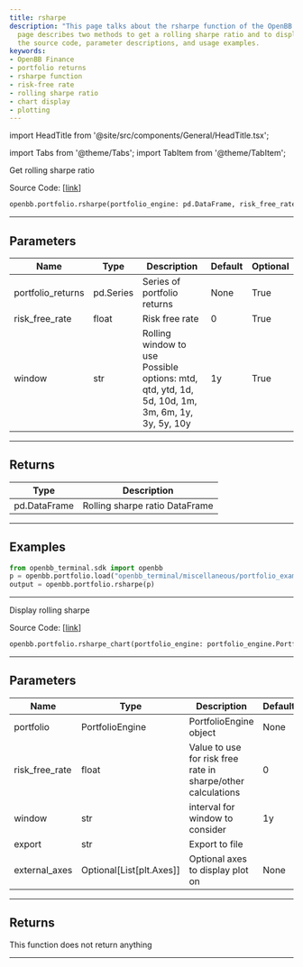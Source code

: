```yaml
---
title: rsharpe
description: "This page talks about the rsharpe function of the OpenBB Finance. The"
  page describes two methods to get a rolling sharpe ratio and to display it. It includes
  the source code, parameter descriptions, and usage examples.
keywords:
- OpenBB Finance
- portfolio returns
- rsharpe function
- risk-free rate
- rolling sharpe ratio
- chart display
- plotting
---
```


import HeadTitle from '@site/src/components/General/HeadTitle.tsx';

<HeadTitle title="portfolio.rsharpe - Reference | OpenBB SDK Docs" />

import Tabs from '@theme/Tabs';
import TabItem from '@theme/TabItem';

<Tabs>
<TabItem value="model" label="Model" default>

Get rolling sharpe ratio

Source Code: [[link](https://github.com/OpenBB-finance/OpenBBTerminal/tree/main/openbb_terminal/portfolio/portfolio_model.py#L564)]

```python
openbb.portfolio.rsharpe(portfolio_engine: pd.DataFrame, risk_free_rate: float = 0, window: str = "1y")
```

---

## Parameters

| Name | Type | Description | Default | Optional |
| ---- | ---- | ----------- | ------- | -------- |
| portfolio_returns | pd.Series | Series of portfolio returns | None | True |
| risk_free_rate | float | Risk free rate | 0 | True |
| window | str | Rolling window to use<br/>Possible options: mtd, qtd, ytd, 1d, 5d, 10d, 1m, 3m, 6m, 1y, 3y, 5y, 10y | 1y | True |


---

## Returns

| Type | Description |
| ---- | ----------- |
| pd.DataFrame | Rolling sharpe ratio DataFrame |
---

## Examples

```python
from openbb_terminal.sdk import openbb
p = openbb.portfolio.load("openbb_terminal/miscellaneous/portfolio_examples/holdings/example.csv")
output = openbb.portfolio.rsharpe(p)
```

---

</TabItem>
<TabItem value="view" label="Chart">

Display rolling sharpe

Source Code: [[link](https://github.com/OpenBB-finance/OpenBBTerminal/tree/main/openbb_terminal/portfolio/portfolio_view.py#L932)]

```python
openbb.portfolio.rsharpe_chart(portfolio_engine: portfolio_engine.PortfolioEngine, risk_free_rate: float = 0, window: str = "1y", export: str = "", external_axes: Optional[List[matplotlib.axes._axes.Axes]] = None)
```

---

## Parameters

| Name | Type | Description | Default | Optional |
| ---- | ---- | ----------- | ------- | -------- |
| portfolio | PortfolioEngine | PortfolioEngine object | None | True |
| risk_free_rate | float | Value to use for risk free rate in sharpe/other calculations | 0 | True |
| window | str | interval for window to consider | 1y | True |
| export | str | Export to file |  | True |
| external_axes | Optional[List[plt.Axes]] | Optional axes to display plot on | None | True |


---

## Returns

This function does not return anything

---

</TabItem>
</Tabs>
